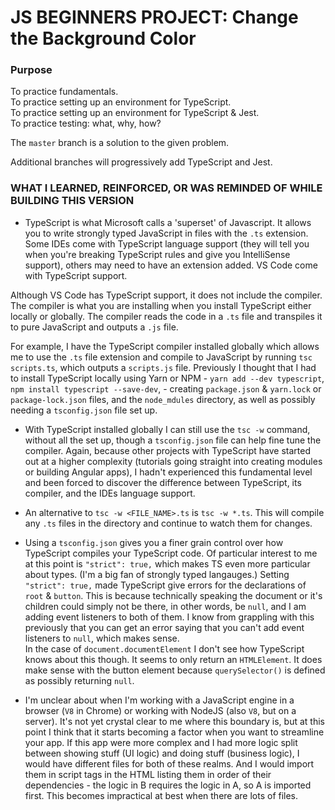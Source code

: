 # JS BEGINNERS PROJECT: Change the Background Color

### Purpose

To practice fundamentals.  
To practice setting up an environment for TypeScript.  
To practice setting up an environment for TypeScript & Jest.  
To practice testing: what, why, how?

The `master` branch is a solution to the given problem.

Additional branches will progressively add TypeScript and Jest.

### WHAT I LEARNED, REINFORCED, OR WAS REMINDED OF WHILE BUILDING THIS VERSION

- TypeScript is what Microsoft calls a 'superset' of Javascript. It allows you to write strongly typed JavaScript in files with the `.ts` extension. Some IDEs come with TypeScript language support (they will tell you when you're breaking TypeScript rules and give you IntelliSense support), others may need to have an extension added. VS Code come with TypeScript support.

Although VS Code has TypeScript support, it does not include the compiler. The compiler is what you are installing when you install TypeScript either locally or globally. The compiler reads the code in a `.ts` file and transpiles it to pure JavaScript and outputs a `.js` file.

For example, I have the TypeScript compiler installed globally which allows me to use the `.ts` file extension and compile to JavaScript by running `tsc scripts.ts`, which outputs a `scripts.js` file. Previously I thought that I had to install TypeScript locally using Yarn or NPM - `yarn add --dev typescript`, `npm install typescript --save-dev`, - creating `package.json` & `yarn.lock` or `package-lock.json` files, and the `node_mdules` directory, as well as possibly needing a `tsconfig.json` file set up.

- With TypeScript installed globally I can still use the `tsc -w` command, without all the set up, though a `tsconfig.json` file can help fine tune the compiler. Again, because other projects with TypeScript have started out at a higher complexity (tutorials going straight into creating modules or building Angular apps), I hadn't experienced this fundamental level and been forced to discover the difference between TypeScript, its compiler, and the IDEs language support.

- An alternative to `tsc -w <FILE_NAME>.ts` is `tsc -w *.ts`. This will compile any `.ts` files in the directory and continue to watch them for changes.
- Using a `tsconfig.json` gives you a finer grain control over how TypeScript compiles your TypeScript code. Of particular interest to me at this point is `"strict": true,` which makes TS even more particular about types. (I'm a big fan of strongly typed langauges.)
  Setting `"strict": true,` made TypeScript give errors for the declarations of `root` & `button`. This is because technically speaking the document or it's children could simply not be there, in other words, be `null`, and I am adding event listeners to both of them. I know from grappling with this previously that you can get an error saying that you can't add event listeners to `null`, which makes sense.  
  In the case of `document.documentElement` I don't see how TypeScript knows about this though. It seems to only return an `HTMLElement`.
  It does make sense with the button element because `querySelector()` is defined as possibly returning `null`.

- I'm unclear about when I'm working with a JavaScript engine in a browser (`V8` in Chrome) or working with NodeJS (also `V8`, but on a server). It's not yet crystal clear to me where this boundary is, but at this point I think that it starts becoming a factor when you want to streamline your app. If this app were more complex and I had more logic split between showing stuff (UI logic) and doing stuff (business logic), I would have different files for both of these realms. And I would import them in script tags in the HTML listing them in order of their dependencies - the logic in B requires the logic in A, so A is imported first. This becomes impractical at best when there are lots of files.
